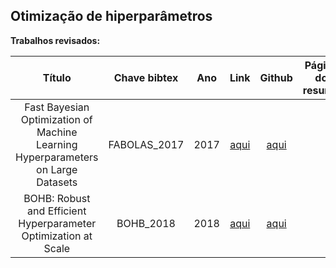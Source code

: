 ## Otimização de hiperparâmetros

**Trabalhos revisados:**


| Título | Chave bibtex | Ano | Link | Github | Página do resumo |
|:------:|:-------:|:---:|:----:|:----------------:|:----------------:|
|Fast Bayesian Optimization of Machine Learning Hyperparameters on Large Datasets|FABOLAS_2017|2017|[aqui](https://arxiv.org/abs/1605.07079)|[aqui](https://github.com/automl/RoBO)||
|BOHB: Robust and Efficient Hyperparameter Optimization at Scale|BOHB_2018|2018|[aqui](https://arxiv.org/abs/1807.01774)|[aqui](https://automl.github.io/HpBandSter/build/html/optimizers/bohb.html)||

